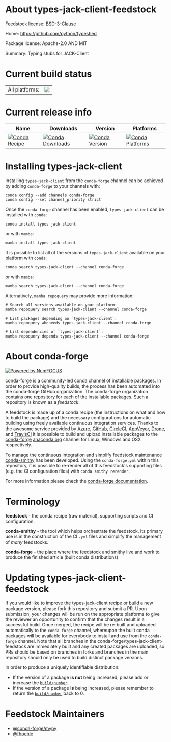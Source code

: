 About types-jack-client-feedstock
=================================

Feedstock license: [BSD-3-Clause](https://github.com/conda-forge/types-jack-client-feedstock/blob/main/LICENSE.txt)

Home: https://github.com/python/typeshed

Package license: Apache-2.0 AND MIT

Summary: Typing stubs for JACK-Client

Current build status
====================


<table><tr><td>All platforms:</td>
    <td>
      <a href="https://dev.azure.com/conda-forge/feedstock-builds/_build/latest?definitionId=13136&branchName=main">
        <img src="https://dev.azure.com/conda-forge/feedstock-builds/_apis/build/status/types-jack-client-feedstock?branchName=main">
      </a>
    </td>
  </tr>
</table>

Current release info
====================

| Name | Downloads | Version | Platforms |
| --- | --- | --- | --- |
| [![Conda Recipe](https://img.shields.io/badge/recipe-types--jack--client-green.svg)](https://anaconda.org/conda-forge/types-jack-client) | [![Conda Downloads](https://img.shields.io/conda/dn/conda-forge/types-jack-client.svg)](https://anaconda.org/conda-forge/types-jack-client) | [![Conda Version](https://img.shields.io/conda/vn/conda-forge/types-jack-client.svg)](https://anaconda.org/conda-forge/types-jack-client) | [![Conda Platforms](https://img.shields.io/conda/pn/conda-forge/types-jack-client.svg)](https://anaconda.org/conda-forge/types-jack-client) |

Installing types-jack-client
============================

Installing `types-jack-client` from the `conda-forge` channel can be achieved by adding `conda-forge` to your channels with:

```
conda config --add channels conda-forge
conda config --set channel_priority strict
```

Once the `conda-forge` channel has been enabled, `types-jack-client` can be installed with `conda`:

```
conda install types-jack-client
```

or with `mamba`:

```
mamba install types-jack-client
```

It is possible to list all of the versions of `types-jack-client` available on your platform with `conda`:

```
conda search types-jack-client --channel conda-forge
```

or with `mamba`:

```
mamba search types-jack-client --channel conda-forge
```

Alternatively, `mamba repoquery` may provide more information:

```
# Search all versions available on your platform:
mamba repoquery search types-jack-client --channel conda-forge

# List packages depending on `types-jack-client`:
mamba repoquery whoneeds types-jack-client --channel conda-forge

# List dependencies of `types-jack-client`:
mamba repoquery depends types-jack-client --channel conda-forge
```


About conda-forge
=================

[![Powered by
NumFOCUS](https://img.shields.io/badge/powered%20by-NumFOCUS-orange.svg?style=flat&colorA=E1523D&colorB=007D8A)](https://numfocus.org)

conda-forge is a community-led conda channel of installable packages.
In order to provide high-quality builds, the process has been automated into the
conda-forge GitHub organization. The conda-forge organization contains one repository
for each of the installable packages. Such a repository is known as a *feedstock*.

A feedstock is made up of a conda recipe (the instructions on what and how to build
the package) and the necessary configurations for automatic building using freely
available continuous integration services. Thanks to the awesome service provided by
[Azure](https://azure.microsoft.com/en-us/services/devops/), [GitHub](https://github.com/),
[CircleCI](https://circleci.com/), [AppVeyor](https://www.appveyor.com/),
[Drone](https://cloud.drone.io/welcome), and [TravisCI](https://travis-ci.com/)
it is possible to build and upload installable packages to the
[conda-forge](https://anaconda.org/conda-forge) [anaconda.org](https://anaconda.org/)
channel for Linux, Windows and OSX respectively.

To manage the continuous integration and simplify feedstock maintenance
[conda-smithy](https://github.com/conda-forge/conda-smithy) has been developed.
Using the ``conda-forge.yml`` within this repository, it is possible to re-render all of
this feedstock's supporting files (e.g. the CI configuration files) with ``conda smithy rerender``.

For more information please check the [conda-forge documentation](https://conda-forge.org/docs/).

Terminology
===========

**feedstock** - the conda recipe (raw material), supporting scripts and CI configuration.

**conda-smithy** - the tool which helps orchestrate the feedstock.
                   Its primary use is in the construction of the CI ``.yml`` files
                   and simplify the management of *many* feedstocks.

**conda-forge** - the place where the feedstock and smithy live and work to
                  produce the finished article (built conda distributions)


Updating types-jack-client-feedstock
====================================

If you would like to improve the types-jack-client recipe or build a new
package version, please fork this repository and submit a PR. Upon submission,
your changes will be run on the appropriate platforms to give the reviewer an
opportunity to confirm that the changes result in a successful build. Once
merged, the recipe will be re-built and uploaded automatically to the
`conda-forge` channel, whereupon the built conda packages will be available for
everybody to install and use from the `conda-forge` channel.
Note that all branches in the conda-forge/types-jack-client-feedstock are
immediately built and any created packages are uploaded, so PRs should be based
on branches in forks and branches in the main repository should only be used to
build distinct package versions.

In order to produce a uniquely identifiable distribution:
 * If the version of a package **is not** being increased, please add or increase
   the [``build/number``](https://docs.conda.io/projects/conda-build/en/latest/resources/define-metadata.html#build-number-and-string).
 * If the version of a package **is** being increased, please remember to return
   the [``build/number``](https://docs.conda.io/projects/conda-build/en/latest/resources/define-metadata.html#build-number-and-string)
   back to 0.

Feedstock Maintainers
=====================

* [@conda-forge/mypy](https://github.com/conda-forge/mypy/)
* [@fhoehle](https://github.com/fhoehle/)


